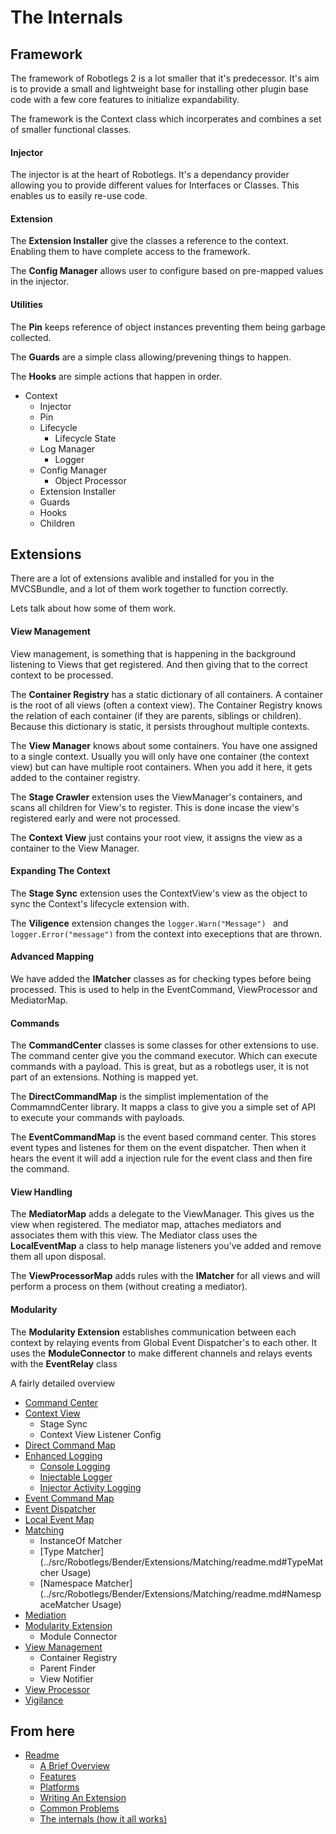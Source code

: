 The Internals
=============

Framework
---------

The framework of Robotlegs 2 is a lot smaller that it's predecessor. It's aim is to provide a small and lightweight base for installing other plugin base code with a few core features to initialize expandability.

The framework is the Context class which incorperates and combines a set of smaller functional classes.

#### Injector

The injector is at the heart of Robotlegs. It's a dependancy provider allowing you to provide different values for Interfaces or Classes. This enables us to easily re-use code.

#### Extension

The **Extension Installer** give the classes a reference to the context. Enabling them to have complete access to the framework.

The **Config Manager** allows user to configure based on pre-mapped values in the injector.

#### Utilities

The **Pin** keeps reference of object instances preventing them being garbage collected.

The **Guards** are a simple class allowing/prevening things to happen.

The **Hooks** are simple actions that happen in order.

* Context
	* Injector
	* Pin
	* Lifecycle
		* Lifecycle State
	* Log Manager
		* Logger
	* Config Manager
		* Object Processor
	* Extension Installer
	* Guards
	* Hooks
	* Children

Extensions
----------

There are a lot of extensions avalible and installed for you in the MVCSBundle, and a lot of them work together to function correctly.

Lets talk about how some of them work.

#### View Management

View management, is something that is happening in the background listening to Views that get registered. And then giving that to the correct context to be processed.

The **Container Registry** has a static dictionary of all containers. A container is the root of all views (often a context view). The Container Registry knows the relation of each container (if they are parents, siblings or children). Because this dictionary is static, it persists throughout multiple contexts.

The **View Manager** knows about some containers. You have one assigned to a single context. Usually you will only have one container (the context view) but can have multiple root containers. When you add it here, it gets added to the container registry.

The **Stage Crawler** extension uses the ViewManager's containers, and scans all children for View's to register. This is done incase the view's registered early and were not processed.

The **Context View** just contains your root view, it assigns the view as a container to the View Manager.

#### Expanding The Context

The **Stage Sync** extension uses the ContextView's view as the object to sync the Context's lifecycle extension with.


The **Viligence** extension changes the ```logger.Warn("Message") ``` and ```logger.Error("message")``` from the context into execeptions that are thrown.

#### Advanced Mapping

We have added the **IMatcher** classes as for checking types before being processed. This is used to help in the EventCommand, ViewProcessor and MediatorMap.

#### Commands

The **CommandCenter** classes is some classes for other extensions to use. The command center give you the command executor. Which can execute commands with a payload. This is great, but as a robotlegs user, it is not part of an extensions. Nothing is mapped yet.

The **DirectCommandMap** is the simplist implementation of the CommamndCenter library. It mapps a class to give you a simple set of API to execute your commands with payloads.

The **EventCommandMap** is the event based command center. This stores event types and listenes for them on the event dispatcher. Then when it hears the event it will add a injection rule for the event class and then fire the command.

#### View Handling

The **MediatorMap** adds a delegate to the ViewManager. This gives us the view when registered. The mediator map, attaches mediators and associates them with this view.
The Mediator class uses the **LocalEventMap** a class to help manage listeners you've added and remove them all upon disposal.

The **ViewProcessorMap** adds rules with the **IMatcher** for all views and will perform a process on them (without creating a mediator).

#### Modularity

The **Modularity Extension** establishes communication between each context by relaying events from Global Event Dispatcher's to each other.
It uses the **ModuleConnector** to make different channels and relays events with the **EventRelay** class

A fairly detailed overview

* [Command Center](../src/Robotlegs/Bender/Extensions/CommandCenter/readme.md)
* [Context View](../src/Robotlegs/Bender/Extensions/ContextViews/readme.md)
	* Stage Sync
	* Context View Listener Config
* [Direct Command Map](../src/Robotlegs/Bender/Extensions/DirectCommand/readme.md)
* [Enhanced Logging](../src/Robotlegs/Bender/Extensions/EnhancedLogging/readme.md)
	* [Console Logging](../src/Robotlegs/Bender/Extensions/EnhancedLogging/readme.md#TraceLoggerExtension)
	* [Injectable Logger](../src/Robotlegs/Bender/Extensions/EnhancedLogging/readme.md#InjectableLoggerExtension)
	* [Injector Activity Logging](../src/Robotlegs/Bender/Extensions/EnhancedLogging/readme.md#InjectorActivityLoggingExtension)
* [Event Command Map](../src/Robotlegs/Bender/Extensions/EventCommand/readme.md)
* [Event Dispatcher](../src/Robotlegs/Bender/Extensions/EventManagement/readme.md)
* [Local Event Map](../src/Robotlegs/Bender/Extensions/LocalEventMap/readme.md)
* [Matching](../src/Robotlegs/Bender/Extensions/Matching/readme.md)
	* InstanceOf Matcher
	* [Type Matcher](../src/Robotlegs/Bender/Extensions/Matching/readme.md#TypeMatcher Usage)
	* [Namespace Matcher](../src/Robotlegs/Bender/Extensions/Matching/readme.md#NamespaceMatcher Usage)
* [Mediation](../src/Robotlegs/Bender/Extensions/Mediation/readme.md)
* [Modularity Extension](../src/Robotlegs/Bender/Extensions/Modularity/readme.md)
	* Module Connector
* [View Management](../src/Robotlegs/Bender/Extensions/ViewManagement/readme.md)
	* Container Registry
	* Parent Finder
	* View Notifier
* [View Processor](../src/Robotlegs/Bender/Extensions/ViewProcessor/readme.md)
* [Vigilance](../src/Robotlegs/Bender/Extensions/Vigilance/readme.md)


From here
------------

* [Readme](../README.md)
	* [A Brief Overview](./ABriefOverview.md)
	* [Features](./Features.md)
	* [Platforms](./Platforms.md)
	* [Writing An Extension](./WritingAnExtension.md)
	* [Common Problems](./CommonProblems.md)
	* [The internals (how it all works)](./TheInternals.md)
